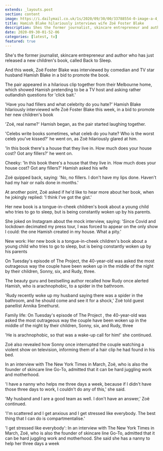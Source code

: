 ```yaml
---
extends: _layouts.post
section: content
image: https://i.dailymail.co.uk/1s/2020/09/30/00/33788554-0-image-a-4_1601423638699.jpg 
title: Hamish Blake hilariously interviews wife Zoë Foster Blake 
description: Shes the former journalist, skincare entrepreneur and author who has just released a new childrens book, called Back to Sleep.  
date: 2020-09-30-01-52-06 
categories: [latest, tv] 
featured: true 
--- 
```

She's the former journalist, skincare entrepreneur and author who has just released a new children's book, called Back to Sleep. 

And this week, Zoë Foster Blake was interviewed by comedian and TV star husband Hamish Blake in a bid to promote the book. 

The pair appeared in a hilarious clip together from their Melbourne home, which showed Hamish pretending to be a TV host and asking rather outlandish questions for 'click bait.'  

'Have you had fillers and what celebrity do you hate?' Hamish Blake hilariously interviewed wife Zoë Foster Blake this week, in a bid to promote her new children's book

'Zoë, real name?' Hamish began, as the pair started laughing together.  

'Celebs write books sometimes, what celeb do you hate? Who is the worst celeb you've kissed?' he went on, as Zoë hilariously glared at him.   

'In this book there's a house that they live in. How much does your house cost? Got any fillers?' he went on. 

Cheeky: 'In this book there's a house that they live in. How much does your house cost? Got any fillers?' Hamish asked his wife

Zoë quipped back, saying: 'No, no fillers. I don't have my lips done. Haven't had my hair or nails done in months.'

At another point, Zoë asked if he'd like to hear more about her book, when he jokingly replied: 'I think I've got the gist.' 

Her new book is a tongue-in-cheek children's book about a young child who tries to go to sleep, but is being constantly woken up by his parents.

She joked on Instagram about the mock interview, saying: 'Since Covid and lockdown decimated my press tour, I was forced to appear on the only show I could: the one Hamish created in my house. What a pity.'

New work: Her new book is a tongue-in-cheek children's book about a young child who tries to go to sleep, but is being constantly woken up by his parents

On Tuesday's episode of The Project, the 40-year-old was asked the most outrageous way the couple have been woken up in the middle of the night by their children, Sonny, six, and Rudy, three.

The beauty guru and bestselling author recalled how Rudy once alerted Hamish, who is arachnophobic, to a spider in the bathroom.

'Rudy recently woke up my husband saying there was a spider in the bathroom, and he should come and see it for a shock,' Zoë told guest panellist Annika Smethurst.

Family life: On Tuesday's episode of The Project , the 40-year-old was asked the most outrageous way the couple have been woken up in the middle of the night by their children, Sonny, six, and Rudy, three

'He is arachnophobic, so that was a wake-up call for him!' she continued.

Zoë also revealed how Sonny once interrupted the couple watching a violent show on television, informing them of a hair clip he had found in his bed. 

In an interview with The New York Times in March, Zoë, who is also the founder of skincare line Go-To, admitted that it can be hard juggling work and motherhood.

'I have a nanny who helps me three days a week, because if I didn't have those three days to work, I couldn't do any of this,' she said.

'My husband and I are a good team as well. I don't have an answer,' Zoë continued.

'I'm scattered and I get anxious and I get stressed like everybody. The best thing that I can do is compartmentalise.'

'I get stressed like everybody': In an interview with The New York Times in March, Zoë, who is also the founder of skincare line Go-To, admitted that it can be hard juggling work and motherhood. She said she has a nanny to help her three days a week


